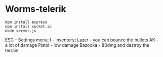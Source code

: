 # Worms-telerik
``` 
npm install express
npm install socket.io
node server.js
```
ESC - Settings menu;
I - inventory;
Lazer - you can bounce the bullets
AK - a lot of damage
Pistol - low damage
Bazooka - 80dmg and destroy the terrain
